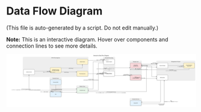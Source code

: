 # Data Flow Diagram

(This file is auto-generated by a script. Do not edit manually.)

**Note:** This is an interactive diagram. Hover over components and connection lines to see more details.

![Data Flow Diagram](./data-flow-diagram.svg)
